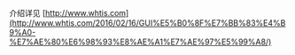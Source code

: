 介绍详见 [http://www.whtis.com](http://www.whtis.com/2016/02/16/GUI%E5%B0%8F%E7%BB%83%E4%B9%A0-%E7%AE%80%E6%98%93%E8%AE%A1%E7%AE%97%E5%99%A8/)
